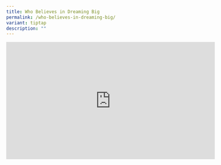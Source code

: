 ```yaml
---
title: Who Believes in Dreaming Big
permalink: /who-believes-in-dreaming-big/
variant: tiptap
description: ""
---
```

<div class="iframe-wrapper">
<iframe height="315" width="560" allowfullscreen="true" frameborder="0" src="https://www.youtube.com/embed/Sv2TyO35q9s?si=I8EzR-764RabR0h5"></iframe>
</div>
<p></p>